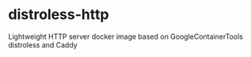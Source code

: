 # distroless-http
Lightweight HTTP server docker image based on GoogleContainerTools distroless and Caddy
